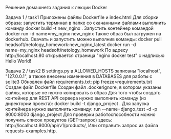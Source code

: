Решение домашнего задания к лекции Docker

Задача 1 / task1
Приложены файлы Dockerfile и index.html
Для сборки образа:
запустить терминал в папке со скачанными файлами
выполнить команду docker build -t new_nginx .
Запустить контейнер командой docker run  -d name=my_nginx new_nginx
Также образ был загружен на dockerhub. 
Скачать и запустить можно выполнив команды:
docker pull headsoft/netology_homework:new_nginx_latest
docker run -d name=my_nginx headsoft/netology_homework
По адресу http://localhost:80 открывается страница "nginx docker test" с надписью Hello World!

Задача 2 / task2
В settings.py в ALLOWED_HOSTS записаны "localhost", "127.0.0.1", а также внесены изменения в DATABASES для работы с sqlite3
Обновлен файл requirements.txt: pip freeze>requirements.txt
Создан файл Dockerfile
Создан файл .dockerignore, в котором указаны файлы, которые не нужно копировать в образ
Для того чтобы создать контейнер для REST API сервера нужно выполнить команду (из директории проекта): docker build -t django_project .
Для запуска контейнера нужно выполнить команду:
run --name=django_test -d -p 8000:8000 django_project
Для проверки работоспособности можно получить список продуктов (GET-запрос) здесь: http://localhost:8000/api/v1/products/, 
Или отправить запрос из файла requests-examples.http.
